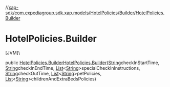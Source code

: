 //[xap-sdk](../../../../index.md)/[com.expediagroup.sdk.xap.models](../../index.md)/[HotelPolicies](../index.md)/[Builder](index.md)/[HotelPolicies.Builder](-hotel-policies.-builder.md)

# HotelPolicies.Builder

[JVM]\

public [HotelPolicies.Builder](index.md)[HotelPolicies.Builder](-hotel-policies.-builder.md)([String](https://docs.oracle.com/javase/8/docs/api/java/lang/String.html)checkInStartTime, [String](https://docs.oracle.com/javase/8/docs/api/java/lang/String.html)checkInEndTime, [List](https://docs.oracle.com/javase/8/docs/api/java/util/List.html)&lt;[String](https://docs.oracle.com/javase/8/docs/api/java/lang/String.html)&gt;specialCheckInInstructions, [String](https://docs.oracle.com/javase/8/docs/api/java/lang/String.html)checkOutTime, [List](https://docs.oracle.com/javase/8/docs/api/java/util/List.html)&lt;[String](https://docs.oracle.com/javase/8/docs/api/java/lang/String.html)&gt;petPolicies, [List](https://docs.oracle.com/javase/8/docs/api/java/util/List.html)&lt;[String](https://docs.oracle.com/javase/8/docs/api/java/lang/String.html)&gt;childrenAndExtraBedsPolicies)
